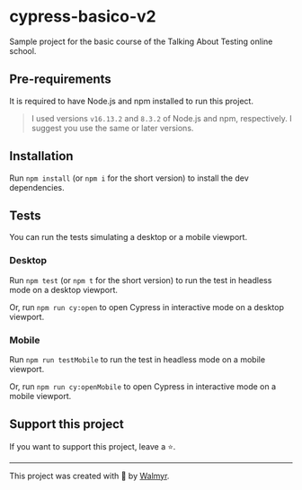 # cypress-basico-v2

Sample project for the basic course of the Talking About Testing online school.

## Pre-requirements

It is required to have Node.js and npm installed to run this project.

> I used versions `v16.13.2` and `8.3.2` of Node.js and npm, respectively. I suggest you use the same or later versions.

## Installation

Run `npm install` (or `npm i` for the short version) to install the dev dependencies.

## Tests

You can run the tests simulating a desktop or a mobile viewport.

### Desktop

Run `npm test` (or `npm t` for the short version) to run the test in headless mode on a desktop viewport.

Or, run `npm run cy:open` to open Cypress in interactive mode on a desktop viewport.

### Mobile

Run `npm run testMobile` to run the test in headless mode on a mobile viewport.

Or, run `npm run cy:openMobile` to open Cypress in interactive mode on a mobile viewport.
 

## Support this project

If you want to support this project, leave a ⭐.

___

This project was created with 💚 by [Walmyr](https://walmyr.dev).